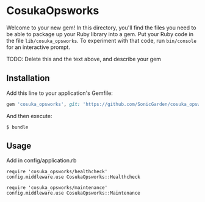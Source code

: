 # CosukaOpsworks

Welcome to your new gem! In this directory, you'll find the files you need to be able to package up your Ruby library into a gem. Put your Ruby code in the file `lib/cosuka_opsworks`. To experiment with that code, run `bin/console` for an interactive prompt.

TODO: Delete this and the text above, and describe your gem

## Installation

Add this line to your application's Gemfile:

```ruby
gem 'cosuka_opsworks', git: 'https://github.com/SonicGarden/cosuka_opsworks.git'
```

And then execute:

    $ bundle

## Usage

Add in config/application.rb

    require 'cosuka_opsworks/healthcheck'
    config.middleware.use CosukaOpsworks::Healthcheck

    require 'cosuka_opsworks/maintenance'
    config.middleware.use CosukaOpsworks::Maintenance
